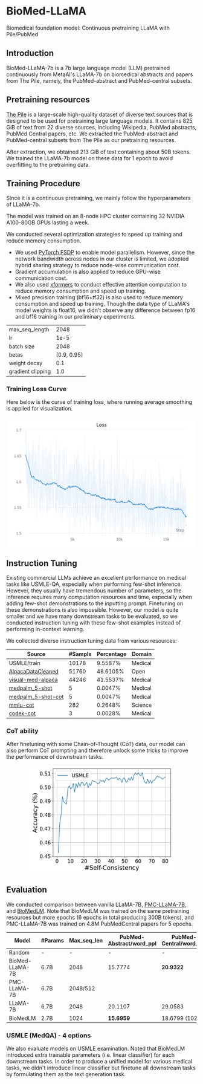 # BioMed-LLaMA

Biomedical foundation model: Continuous pretraining LLaMA with Pile/PubMed

## Introduction

BioMed-LLaMA-7b is a 7b large language model (LLM) pretrained continuously from MetaAI's LLaMA-7b on biomedical abstracts and papers from The Pile, namely, the PubMed-abstract and PubMed-central subsets.

## Pretraining resources

[The Pile](http://pile.eleuther.ai/) is a large-scale high-quality dataset of diverse text sources that is designed to be used for pretraining large language models. It contains 825 GiB of text from 22 diverse sources, including Wikipedia, PubMed abstracts, PubMed Central papers, etc. We extracted the PubMed-abstract and PubMed-central subsets from The Pile as our pretraining resources.

After extraction, we obtained 213 GiB of text containing about 50B tokens. We trained the LLaMA-7b model on these data for 1 epoch to avoid overfitting to the pretraining data.

## Training Procedure

Since it is a continuous pretraining, we mainly follow the hyperparameters of LLaMA-7b.

The model was trained on an 8-node HPC cluster containing 32 NVIDIA A100-80GB GPUs lasting a week.

We conducted several optimization strategies to speed up training and reduce memory consumption.
+ We used [PyTorch FSDP](https://pytorch.org/docs/stable/fsdp.html) to enable model parallelism. However, since the network bandwidth across nodes in our cluster is limited, we adopted hybrid sharing strategy to reduce node-wise communication cost. 
+ Gradient accumulation is also applied to reduce GPU-wise communication cost.
+ We also used [xformers](https://github.com/facebookresearch/xformers) to conduct effective attention computation to reduce memory consumption and speed up training.
+ Mixed precision training (bf16+tf32) is also used to reduce memory consumption and speed up training. Though the data type of LLaMA's model weights is float16, we didn't observe any difference between fp16 and bf16 training in our preliminary experiments.


|                   |               |
| ------------------- | --------------- |
| max_seq_length    | 2048          |
| lr                | 1e-5          |
| batch size        | 2048          |
| betas             | \[0.9, 0.95\] |
| weight decay      | 0.1           |
| gradient clipping | 1.0           |

### Training Loss Curve

Here below is the curve of training loss, where running average smoothing is applied for visualization.

<div align="center">    
  <img src="./documentary/biomed-llama-7b_training_curve.png" width = "505" height = "345" alt="Training Loss Curve" align=center />
</div>

## Instruction Tuning
Existing commercial LLMs achieve an excellent performance on medical tasks like USMLE-QA, especially when performing few-shot inference. However, they usually have tremendous number of parameters, so the inference requires many computation resources and time, especially when adding few-shot demonstrations to the inputting prompt. Finetuning on these demonstrations is also impossible. However, our model is quite smaller and we have many downstream tasks to be evaluated, so we conducted instruction tuning with these few-shot examples instead of performing in-context learning.

We collected diverse instruction tuning data from various resources:

| Source | #Sample | Percentage | Domain |
| ------- | --------- | ------ | ------ |
|    USMLE/train     |  10178  |  9.5587%   |    Medical    |
| [AlpacaDataCleaned](https://github.com/gururise/AlpacaDataCleaned)  |  51760  |  48.6105%  |    Open     |
| [visual-med-alpaca](https://github.com/cambridgeltl/visual-med-alpaca)  |  44246  |  41.5537%  |    Medical     |
|   [medpalm_5-shot](https://arxiv.org/pdf/2212.13138.pdf)   |    5    |  0.0047%   |    Medical    |
| [medpalm_5-shot-cot](https://arxiv.org/pdf/2212.13138.pdf) |    5    |  0.0047%   |    Medical    |
|      [mmlu-cot](https://github.com/jasonwei20/flan-2)      |   282   |  0.2648%   |    Science    |
|     [codex-cot](https://arxiv.org/pdf/2207.08143v3.pdf)      |    3    |  0.0028%   |    Medical    |

### CoT ability
After finetuning with some Chain-of-Thought (CoT) data, our model can also perform CoT prompting and therefore unlock some tricks to improve the performance of downstream tasks. 

<div align="center">    
  <img src="./documentary/self-consistency.png" width = "384" height = "288" alt="Self_consistency" align=center />
</div>

## Evaluation
We conducted comparison between vanilla LLaMA-7B, [PMC-LLaMA-7B](https://github.com/chaoyi-wu/PMC-LLaMA), and [BioMedLM](https://github.com/stanford-crfm/BioMedLM).
Note that BioMedLM was trained on the same pretraining resources but more epochs (6 epochs in total producing 300B tokens), and PMC-LLaMA-7B was trained on 4.8M PubMedCentral papers for 5 epochs.


| Model           | #Params | Max_seq_len |PubMed-Abstract/word_ppl | PubMed-Central/word_ppl |
| ----------------- | --------- | --- | -------------------------- | ------------------------- |
| Random          | -       | - | -                        | -                       |
| BioMed-LLaMA-7B | 6.7B    | 2048 | 15.7774                  | **20.9322**             |
| PMC-LLaMA-7B | 6.7B | 2048/512 | | |
| LLaMA-7B        | 6.7B    | 2048 | 20.1107                  | 29.0583                 |
| BioMedLM        | 2.7B    | 1024 | **15.6959**              | 18.6799 (1024)          |

### USMLE (MedQA) - 4 options
We also evaluate models on USMLE examination.
Noted that BioMedLM introduced extra trainable parameters (i.e. linear classifier) for each downstream tasks. In order to produce a unified model for various medical tasks, we didn't introduce linear classifier but finetune all downstream tasks by formulating them as the text generation task.


